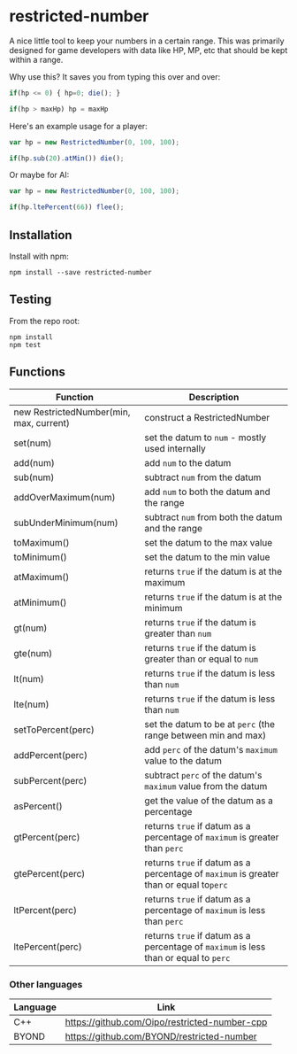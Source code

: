 # restricted-number

A nice little tool to keep your numbers in a certain range. This was primarily designed for game developers with data like HP, MP, etc that should be kept within a range.

Why use this? It saves you from typing this over and over:

```js
if(hp <= 0) { hp=0; die(); }

if(hp > maxHp) hp = maxHp
```

Here's an example usage for a player:
```js
var hp = new RestrictedNumber(0, 100, 100);

if(hp.sub(20).atMin()) die();

```

Or maybe for AI:
```js
var hp = new RestrictedNumber(0, 100, 100);

if(hp.ltePercent(66)) flee();
```

## Installation

Install with npm:

```
npm install --save restricted-number
```

## Testing

From the repo root:

```
npm install
npm test
```

## Functions
Function | Description
-------- | -----------
 new RestrictedNumber(min, max, current) | construct a RestrictedNumber
 set(num) | set the datum to `num` - mostly used internally
 add(num) | add `num` to the datum
 sub(num) | subtract `num` from the datum
 addOverMaximum(num) | add `num` to both the datum and the range
 subUnderMinimum(num) | subtract `num` from both the datum and the range
 toMaximum() | set the datum to the max value
 toMinimum() | set the datum to the min value
 atMaximum() | returns `true` if the datum is at the maximum
 atMinimum() | returns `true` if the datum is at the minimum
 gt(num) | returns `true` if the datum is greater than `num`
 gte(num) | returns `true` if the datum is greater than or equal to `num`
 lt(num) | returns `true` if the datum is less than `num`
 lte(num) | returns `true` if the datum is less than `num`
 setToPercent(perc) | set the datum to be at `perc` (the range between min and max)
 addPercent(perc) | add `perc` of the datum's `maximum` value to the datum
 subPercent(perc) | subtract `perc` of the datum's `maximum` value from the datum
 asPercent() | get the value of the datum as a percentage
 gtPercent(perc) | returns `true` if datum as a percentage of `maximum` is greater than `perc`
 gtePercent(perc) | returns `true` if datum as a percentage of `maximum` is greater than or equal to`perc`
 ltPercent(perc) | returns `true` if datum as a percentage of `maximum` is less than `perc`
 ltePercent(perc) | returns `true` if datum as a percentage of `maximum` is less than or equal to `perc`
 
 ### Other languages
 Language | Link
 -------- | -----------
 C++ | https://github.com/Oipo/restricted-number-cpp
 BYOND | https://github.com/BYOND/restricted-number
